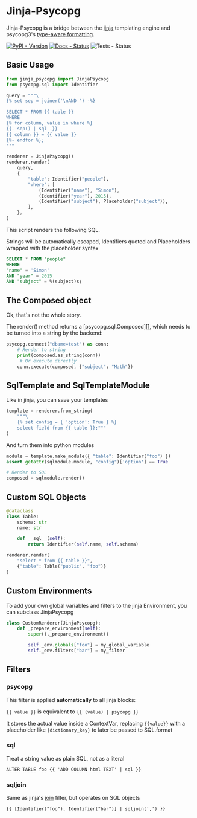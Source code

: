 # Jinja-Psycopg

Jinja-Psycopg is a bridge between the [jinja](https://jinja.palletsprojects.com/en/3.1.x/) templating engine
and psycopg3's [type-aware formatting](https://www.psycopg.org/psycopg3/docs/api/sql.html).

[![PyPI - Version](https://img.shields.io/pypi/v/jinja-psycopg?style=for-the-badge&color=009a5c)](https://pypi.org/project/jinja-psycopg/)
[![Docs - Status](https://img.shields.io/github/actions/workflow/status/snorkysnark/jinja-psycopg/publish-docs.yml?style=for-the-badge&label=docs&color=009a5c)](https://snorkysnark.github.io/jinja-psycopg/)
![Tests - Status](https://img.shields.io/github/actions/workflow/status/snorkysnark/jinja-psycopg/run-tests.yml?style=for-the-badge&label=tests&color=009a5c)

## Basic Usage

```py
from jinja_psycopg import JinjaPsycopg
from psycopg.sql import Identifier

query = """\
{% set sep = joiner('\nAND ') -%}

SELECT * FROM {{ table }}
WHERE
{% for column, value in where %}
{{- sep() | sql -}}
{{ column }} = {{ value }}
{%- endfor %};
"""

renderer = JinjaPsycopg()
renderer.render(
    query,
    {
        "table": Identifier("people"),
        "where": [
            (Identifier("name"), "Simon"),
            (Identifier("year"), 2015),
            (Identifier("subject"), Placeholder("subject")),
        ],
    },
)
```

This script renders the following SQL.

Strings will be automatically escaped,
Identifiers quoted and Placeholders wrapped with the placeholder syntax

```sql
SELECT * FROM "people"
WHERE
"name" = 'Simon'
AND "year" = 2015
AND "subject" = %(subject)s;
```

## The Composed object

Ok, that's not the whole story.

The render() method returns a [psycopg.sql.Composed][],
which needs to be turned into a string by the backend:

```py
psycopg.connect("dbame=test") as conn:
    # Render to string
    print(composed.as_string(conn))
     # Or execute directly
    conn.execute(composed, {"subject": "Math"})
```

## SqlTemplate and SqlTemplateModule

Like in jinja, you can save your templates

```py linenums="1"
template = renderer.from_string(
    """\
    {% set config = { 'option': True } %}
    select field from {{ table }};"""
)
```

And turn them into python modules

```py linenums="6"
module = template.make_module({ "table": Identifier("foo") })
assert getattr(sqlmodule.module, "config")['option'] == True

# Render to SQL
composed = sqlmodule.render()
```

## Custom SQL Objects

```py
@dataclass
class Table:
    schema: str
    name: str

    def __sql__(self):
        return Identifier(self.name, self.schema)

renderer.render(
    "select * from {{ table }}",
    {"table": Table("public", "foo")}
)
```

## Custom Environments

To add your own global variables and filters
to the jinja Environment, you can subclass JinjaPsycopg

```py
class CustomRenderer(JinjaPsycopg):
    def _prepare_environment(self):
        super()._prepare_environment()

        self._env.globals["foo"] = my_global_variable
        self._env.filters["bar"] = my_filter
```

## Filters

### psycopg

This filter is applied **automatically** to all jinja blocks:

`{{ value }}` is equivalent to `{{ (value) | psycopg }}`

It stores the actual value inside a ContextVar,
replacing `{{value}}` with a placeholder like `{dictionary_key}`
to later be passed to SQL.format

### sql

Treat a string value as plain SQL, not as a literal

`ALTER TABLE foo {{ 'ADD COLUMN html TEXT' | sql }}`

### sqljoin

Same as jinja's
[join](https://jinja.palletsprojects.com/en/3.1.x/templates/?highlight=join#jinja-filters.join) filter,
but operates on SQL objects

`{{ [Identifier("foo"), Identifier("bar")] | sqljoin(',') }}`
